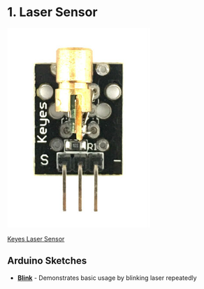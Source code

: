 # 1. Laser Sensor

![Keyes Laser Sensor](keyes-laser-sensor.jpg)

[Keyes Laser Sensor](http://www.amazon.com/Laser-head-sensor-module-arduino/dp/B013GC1AJ8)

## Arduino Sketches
* **[Blink](Blink/)** - Demonstrates basic usage by blinking laser repeatedly